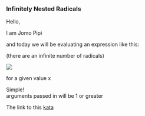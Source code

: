 ### Infinitely Nested Radicals

Hello,

I am Jomo Pipi

and today we will be evaluating an expression like this:

(there are an infinite number of radicals)

![](https://latex.codecogs.com/gif.latex?\bg_black&space;\LARGE&space;\sqrt{x+\sqrt{x+\sqrt{x+\sqrt{x...}}}})

for a given value x

Simple!  
arguments passed in will be 1 or greater

The link to this [kata](https://github.com/KamilCzerniak/Codewars-JAVA-katas/new/master/7-kyu/Infinitely%20Nested%20Radicals)
